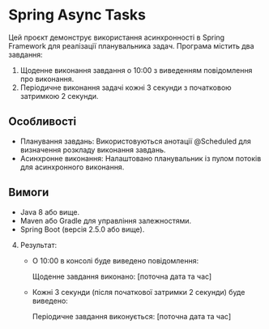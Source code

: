 # Spring Async Tasks

Цей проєкт демонструє використання асинхронності в Spring Framework для реалізації планувальника задач. Програма містить два завдання:

1. Щоденне виконання завдання о 10:00 з виведенням повідомлення про виконання.
2. Періодичне виконання задачі кожні 3 секунди з початковою затримкою 2 секунди.

## Особливості

- Планування завдань: Використовуються анотації @Scheduled для визначення розкладу виконання завдань.
- Асинхронне виконання: Налаштовано планувальник із пулом потоків для асинхронного виконання.

## Вимоги

- Java 8 або вище.
- Maven або Gradle для управління залежностями.
- Spring Boot (версія 2.5.0 або вище).

4. Результат:

   - О 10:00 в консолі буде виведено повідомлення:

     Щоденне завдання виконано: [поточна дата та час]

   - Кожні 3 секунди (після початкової затримки 2 секунди) буде виведено:

     Періодичне завдання виконується: [поточна дата та час]
